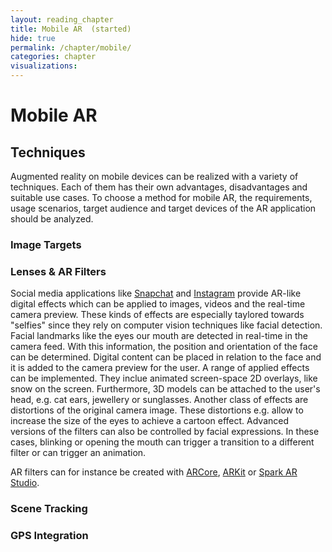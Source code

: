 ```yaml
---
layout: reading_chapter
title: Mobile AR  (started)
hide: true
permalink: /chapter/mobile/
categories: chapter
visualizations:
---
```


# Mobile AR

## Techniques

Augmented reality on mobile devices can be realized with a variety of techniques.
Each of them has their own advantages, disadvantages and suitable use cases.
To choose a method for mobile AR, the requirements, usage scenarios, target audience and target devices of the AR application should be analyzed.

### Image Targets

### Lenses & AR Filters

Social media applications like [Snapchat](https://support.snapchat.com/en-US/article/face-world-lenses) and [Instagram]() provide AR-like digital effects which can be applied to images, videos and the real-time camera preview.
These kinds of effects are especially taylored towards "selfies" since they rely on computer vision techniques like facial detection.
Facial landmarks like the eyes our mouth are detected in real-time in the camera feed.
With this information, the position and orientation of the face can be determined.
Digital content can be placed in relation to the face and it is added to the camera preview for the user.
A range of applied effects can be implemented.
They inclue animated screen-space 2D overlays, like snow on the screen.
Furthermore, 3D models can be attached to the user's head, e.g. cat ears, jewellery or sunglasses.
Another class of effects are  distortions of the original camera image.
These distortions e.g. allow to increase the size of the eyes to achieve a cartoon effect.
Advanced versions of the filters can also be controlled by facial expressions.
In these cases, blinking or opening the mouth can trigger a transition to a different filter or can trigger an animation.

AR filters can for instance be created with [ARCore](https://developers.google.com/ar/develop/java/augmented-faces), [ARKit](https://developer.apple.com/documentation/arkit/tracking_and_visualizing_faces) or [Spark AR Studio](https://sparkar.facebook.com/ar-studio/).

### Scene Tracking

### GPS Integration
